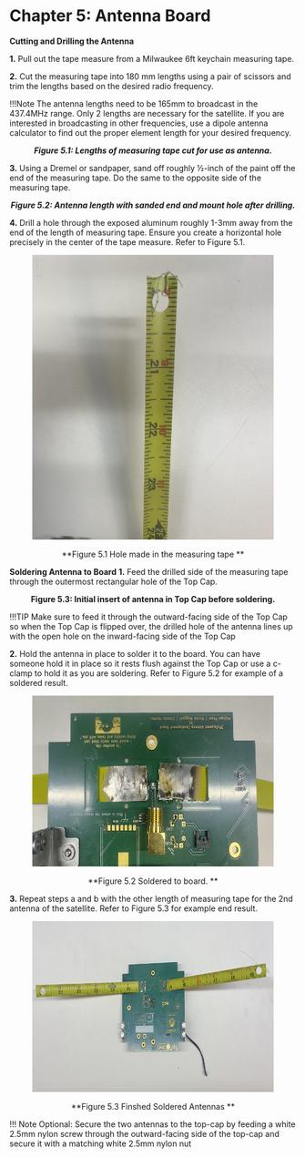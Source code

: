 # Chapter 5: Antenna Board

 **Cutting and Drilling the Antenna**

**1.** Pull out the tape measure from a Milwaukee 6ft keychain measuring tape.

**2.** Cut the measuring tape into 180 mm lengths using a pair of scissors and trim the lengths based on the desired radio frequency.
      
      
!!!Note 
      The antenna lengths need to be 165mm to broadcast in the 437.4MHz range. Only 2 lengths are necessary for the satellite. If you are interested in broadcasting in other frequencies, use a dipole antenna calculator to find out the proper element length for your desired frequency.

*<p align="center">**Figure 5.1: Lengths of measuring tape cut for use as antenna.**</p>*
  
   
**3.** Using a Dremel or sandpaper, sand off roughly ½-inch of the paint off the end of the measuring tape. Do the same to the opposite side of the measuring tape.

*<p align="center">**Figure 5.2: Antenna length with sanded end and mount hole after drilling.** </p>*
   

**4.** Drill a hole through the exposed aluminum roughly 1-3mm away from the end of the length of measuring tape. Ensure you create a horizontal hole precisely in the center of the tape measure.
 Refer to Figure 5.1.
  <figure>
    <img src="images/Hole.jpeg"width="500" height="500">
  </figure>
  
  <p align="center">**Figure 5.1 Hole made in the measuring tape **</p>

**Soldering Antenna to Board**
   **1.** Feed the drilled side of the measuring tape through the outermost rectangular hole of the Top Cap. 
    <p align="center">**Figure 5.3: Initial insert of antenna in Top Cap before soldering.** </p>
   
   !!!TIP 
      Make sure to feed it through the outward-facing side of the Top Cap so when the Top Cap is flipped over, the drilled hole of the antenna lines up with the open hole on the inward-facing side of the Top Cap
     


   **2.** Hold the antenna in place to solder it to the board. You can have someone hold it in place so it rests flush against the Top Cap or use a c-clamp to hold it as you are soldering. Refer to Figure 5.2 for example of a soldered result.
   
 <figure>
    <img src="images/Soldered.jpeg"width="500" height="300">
  </figure>
  
  <p align="center">**Figure 5.2 Soldered to board. **</p>


   
   **3.** Repeat steps a and b with the other length of measuring tape for the 2nd antenna of the satellite. Refer to Figure 5.3 for example end result. 
   <figure>
    <img src="images/finished.jpeg"width="500" height="300">
  </figure>
  
  <p align="center">**Figure 5.3 Finshed Soldered Antennas **</p>
   
   !!! Note Optional:
      Secure the two antennas to the top-cap by feeding a white 2.5mm nylon screw through the outward-facing side of the top-cap and secure it with a matching white 2.5mm nylon nut

